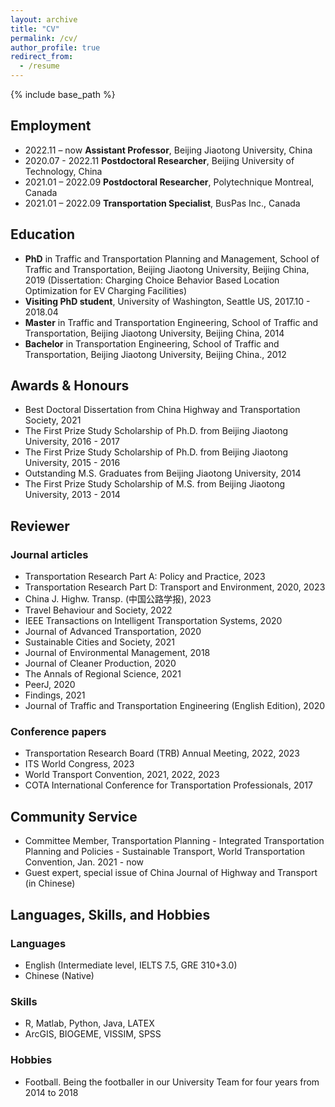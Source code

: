 ```yaml
---
layout: archive
title: "CV"
permalink: /cv/
author_profile: true
redirect_from:
  - /resume
---
```


{% include base_path %}

## Employment
* 2022.11 – now     **Assistant Professor**, Beijing Jiaotong University, China  
* 2020.07 - 2022.11 **Postdoctoral Researcher**, Beijing University of Technology, China  
* 2021.01 – 2022.09 **Postdoctoral Researcher**, Polytechnique Montreal, Canada 
* 2021.01 – 2022.09 **Transportation Specialist**, BusPas Inc., Canada 

## Education
* **PhD** in Traffic and Transportation Planning and Management, School of Traffic and Transportation, Beijing Jiaotong University, Beijing China, 2019
(Dissertation: Charging Choice Behavior Based Location Optimization for EV Charging Facilities)
* **Visiting PhD student**, University of Washington, Seattle US, 2017.10 - 2018.04
* **Master** in Traffic and Transportation Engineering, School of Traffic and Transportation, Beijing Jiaotong University, Beijing China, 2014
* **Bachelor** in Transportation Engineering, School of Traffic and Transportation, Beijing Jiaotong University, Beijing China., 2012

## Awards & Honours
* Best Doctoral Dissertation from China Highway and Transportation Society, 2021
* The First Prize Study Scholarship of Ph.D. from Beijing Jiaotong University, 2016 - 2017
* The First Prize Study Scholarship of Ph.D. from Beijing Jiaotong University, 2015 - 2016
* Outstanding M.S. Graduates from Beijing Jiaotong University, 2014
* The First Prize Study Scholarship of M.S. from Beijing Jiaotong University, 2013 - 2014

## Reviewer
### Journal articles
* Transportation Research Part A: Policy and Practice, 2023
* Transportation Research Part D: Transport and Environment, 2020, 2023
* China J. Highw. Transp. (中国公路学报), 2023
* Travel Behaviour and Society, 2022
* IEEE Transactions on Intelligent Transportation Systems, 2020
* Journal of Advanced Transportation, 2020
* Sustainable Cities and Society, 2021
* Journal of Environmental Management, 2018
* Journal of Cleaner Production, 2020
* The Annals of Regional Science, 2021  
* PeerJ, 2020
* Findings, 2021
* Journal of Traffic and Transportation Engineering (English Edition), 2020

### Conference papers
* Transportation Research Board (TRB) Annual Meeting, 2022, 2023
* ITS World Congress, 2023
* World Transport Convention, 2021, 2022, 2023
* COTA International Conference for Transportation Professionals, 2017

## Community Service
* Committee Member, Transportation Planning - Integrated Transportation Planning and Policies - Sustainable Transport, World Transportation Convention, Jan. 2021 - now
* Guest expert, special issue of China Journal of Highway and Transport (in Chinese)

## Languages, Skills, and Hobbies
### Languages
* English (Intermediate level, IELTS 7.5, GRE 310+3.0)
* Chinese (Native)
### Skills
* R, Matlab, Python, Java, LATEX
* ArcGIS, BIOGEME, VISSIM, SPSS
### Hobbies
* Football. Being the footballer in our University Team for four years from 2014 to 2018





